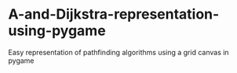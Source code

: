 # A-and-Dijkstra-representation-using-pygame
Easy representation of pathfinding algorithms using a grid canvas in pygame
